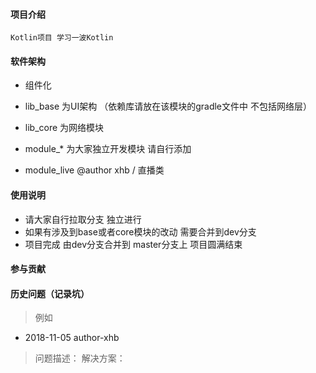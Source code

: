 #### 项目介绍
    Kotlin项目 学习一波Kotlin

#### 软件架构
* 组件化
* lib_base 为UI架构 （依赖库请放在该模块的gradle文件中 不包括网络层）
* lib_core 为网络模块
* module_* 为大家独立开发模块 请自行添加

* module_live @author xhb  / 直播类

#### 使用说明
* 请大家自行拉取分支 独立进行
* 如果有涉及到base或者core模块的改动 需要合并到dev分支
* 项目完成 由dev分支合并到 master分支上 项目圆满结束

#### 参与贡献

#### 历史问题（记录坑）
> 例如
* 2018-11-05 author-xhb
> 问题描述：
> 解决方案：